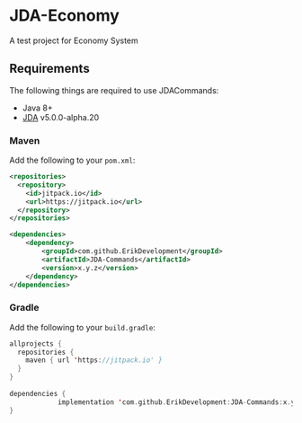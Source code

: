 # JDA-Economy
A test project for Economy System

## Requirements
The following things are required to use JDACommands:
* Java 8+
* [JDA](https://github.com/DV8FromTheWorld/JDA) v5.0.0-alpha.20

### Maven
Add the following to your `pom.xml`:
```xml
<repositories>
  <repository>
    <id>jitpack.io</id>
    <url>https://jitpack.io</url>
  </repository>
</repositories>

<dependencies>
	<dependency>
	    <groupId>com.github.ErikDevelopment</groupId>
	    <artifactId>JDA-Commands</artifactId>
	    <version>x.y.z</version>
	</dependency>
</dependencies>
```

### Gradle
Add the following to your `build.gradle`:
```kt
allprojects {
  repositories {
    maven { url 'https://jitpack.io' }
  }
}
  
dependencies {
	        implementation 'com.github.ErikDevelopment:JDA-Commands:x.y.z'
}
```
